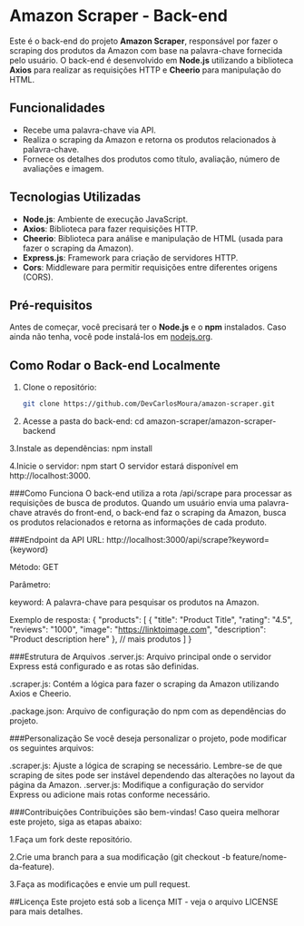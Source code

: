 # Amazon Scraper - Back-end

Este é o back-end do projeto **Amazon Scraper**, responsável por fazer o scraping dos produtos da Amazon com base na palavra-chave fornecida pelo usuário. O back-end é desenvolvido em **Node.js** utilizando a biblioteca **Axios** para realizar as requisições HTTP e **Cheerio** para manipulação do HTML.

## Funcionalidades

- Recebe uma palavra-chave via API.
- Realiza o scraping da Amazon e retorna os produtos relacionados à palavra-chave.
- Fornece os detalhes dos produtos como título, avaliação, número de avaliações e imagem.

## Tecnologias Utilizadas

- **Node.js**: Ambiente de execução JavaScript.
- **Axios**: Biblioteca para fazer requisições HTTP.
- **Cheerio**: Biblioteca para análise e manipulação de HTML (usada para fazer o scraping da Amazon).
- **Express.js**: Framework para criação de servidores HTTP.
- **Cors**: Middleware para permitir requisições entre diferentes origens (CORS).

## Pré-requisitos

Antes de começar, você precisará ter o **Node.js** e o **npm** instalados. Caso ainda não tenha, você pode instalá-los em [nodejs.org](https://nodejs.org/).

## Como Rodar o Back-end Localmente

1. Clone o repositório:

   ```bash
   git clone https://github.com/DevCarlosMoura/amazon-scraper.git
2. Acesse a pasta do back-end:
cd amazon-scraper/amazon-scraper-backend

3.Instale as dependências:
npm install

4.Inicie o servidor:
npm start
O servidor estará disponível em http://localhost:3000.

###Como Funciona
O back-end utiliza a rota /api/scrape para processar as requisições de busca de produtos. Quando um usuário envia uma palavra-chave através do front-end, o back-end faz o scraping da Amazon, busca os produtos relacionados e retorna as informações de cada produto.

###Endpoint da API
URL: http://localhost:3000/api/scrape?keyword={keyword}

Método: GET

Parâmetro:

keyword: A palavra-chave para pesquisar os produtos na Amazon.

Exemplo de resposta:
{
  "products": [
    {
      "title": "Product Title",
      "rating": "4.5",
      "reviews": "1000",
      "image": "https://linktoimage.com",
      "description": "Product description here"
    },
    // mais produtos
  ]
}

###Estrutura de Arquivos
.server.js: Arquivo principal onde o servidor Express está configurado e as rotas são definidas.

.scraper.js: Contém a lógica para fazer o scraping da Amazon utilizando Axios e Cheerio.

.package.json: Arquivo de configuração do npm com as dependências do projeto.

###Personalização
Se você deseja personalizar o projeto, pode modificar os seguintes arquivos:

.scraper.js: Ajuste a lógica de scraping se necessário. Lembre-se de que scraping de sites pode ser instável dependendo das alterações no layout da página da Amazon.
.server.js: Modifique a configuração do servidor Express ou adicione mais rotas conforme necessário.

###Contribuições
Contribuições são bem-vindas! Caso queira melhorar este projeto, siga as etapas abaixo:

1.Faça um fork deste repositório.

2.Crie uma branch para a sua modificação (git checkout -b feature/nome-da-feature).

3.Faça as modificações e envie um pull request.

##Licença
Este projeto está sob a licença MIT - veja o arquivo LICENSE para mais detalhes.
